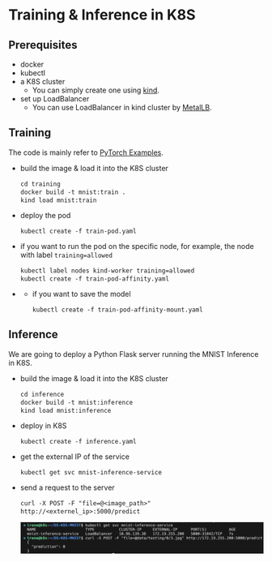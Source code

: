 # Training & Inference in K8S
## Prerequisites
- docker
- kubectl
- a K8S cluster
    - You can simply create one using [kind](https://kind.sigs.k8s.io/).
- set up LoadBalancer
    - You can use LoadBalancer in kind cluster by [MetalLB](https://kind.sigs.k8s.io/docs/user/loadbalancer/).

## Training
The code is mainly refer to [PyTorch Examples](https://github.com/pytorch/examples/tree/main/mnist).
- build the image & load it into the K8S cluster
    ```
    cd training
    docker build -t mnist:train .
    kind load mnist:train
    ```
- deploy the pod
    ```
    kubectl create -f train-pod.yaml
    ```
- if you want to run the pod on the specific node, for example, the node with label `training=allowed`
    ```
    kubectl label nodes kind-worker training=allowed
    kubectl create -f train-pod-affinity.yaml
    ```
- - if you want to save the model
    ```
    kubectl create -f train-pod-affinity-mount.yaml
    ```

## Inference
We are going to deploy a Python Flask server running the MNIST Inference in K8S.
- build the image & load it into the K8S cluster
    ```
    cd inference
    docker build -t mnist:inference
    kind load mnist:inference
    ```
- deploy in K8S
    ```
    kubectl create -f inference.yaml
    ```
- get the external IP of the service
    ```
    kubectl get svc mnist-inference-service
    ```
- send a request to the server
    ```
    curl -X POST -F "file=@<image_path>" http://<externel_ip>:5000/predict
    ```
    ![](docs/img/request.png)
